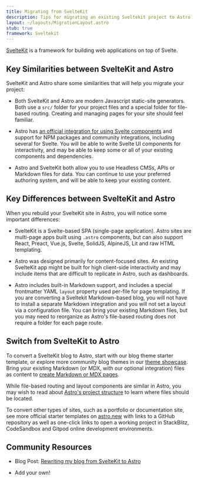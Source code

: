```yaml
---
title: Migrating from SvelteKit
description: Tips for migrating an existing Sveltekit project to Astro
layout: ~/layouts/MigrationLayout.astro
stub: true
framework: Sveltekit
---
```


[SvelteKit](https://kit.svelte.dev) is a framework for building web applications on top of Svelte.

## Key Similarities between SvelteKit and Astro

SvelteKit and Astro share some similarities that will help you migrate your project:

- Both SvelteKit and Astro are modern Javascript static-site generators. Both use a `src/` folder for your project files and a special folder for file-based routing. Creating and managing pages for your site should feel familiar.

- Astro has [an official integration for using Svelte components](/en/guides/integrations-guide/svelte/) and support for NPM packages and community integrations, including several for Svelte. You will be able to write Svelte UI components for interactivity, and may be able to keep some or all of your existing components and dependencies.

- Astro and SvelteKit both allow you to use Headless CMSs, APIs or Markdown files for data. You can continue to use your preferred authoring system, and will be able to keep your existing content.

## Key Differences between SvelteKit and Astro

When you rebuild your SvelteKit site in Astro, you will notice some important differences:

- SvelteKit is a Svelte-based SPA (single-page application). Astro sites are multi-page apps built using `.astro` components, but can also support React, Preact, Vue.js, Svelte, SolidJS, AlpineJS, Lit and raw HTML templating.

- Astro was designed primarily for content-focused sites. An existing SvelteKit app might be built for high client-side interactivity and may include items that are difficult to replicate in Astro, such as dashboards.

- Astro includes built-in Markdown support, and includes a special frontmatter YAML `layout` property used per-file for page templating. If you are converting a Sveltekit Markdown-based blog, you will not have to install a separate Markdown integration and you will not set a layout via a configuration file. You can bring your existing Markdown files, but you may need to reorganize as Astro's file-based routing does not require a folder for each page route.


## Switch from SvelteKit to Astro

To convert a SvelteKit blog to Astro, start with our blog theme starter template, or explore more community blog themes in our [theme showcase](https://astro.build/themes/). Bring your existing Markdown (or MDX, with our optional integration) files as content to [create Markdown or MDX pages](/en/guides/markdown-content/).

While file-based routing and layout components are similar in Astro, you may wish to read about [Astro's project structure](/en/core-concepts/project-structure/) to learn where files should be located.

To convert other types of sites, such as a portfolio or documentation site, see more official starter templates on [astro.new](https://astro.new) with links to a GitHub repository as well as one-click links to open a working project in StackBlitz, CodeSandbox and Gitpod online development environments.

## Community Resources

- Blog Post: [Rewriting my blog from SvelteKit to Astro](https://kharann.com/blog/rewriting-my-blog/)

- Add your own!